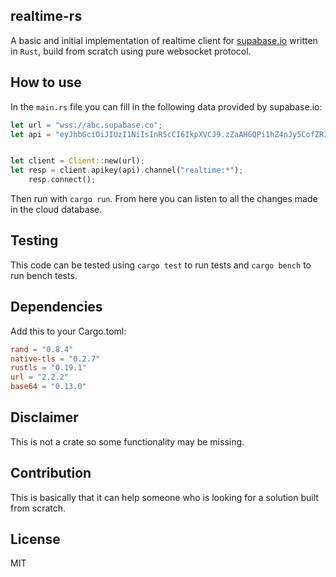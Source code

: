 ## realtime-rs

A basic and initial implementation of realtime client for [supabase.io](https://supabase.io) written in `Rust`, build from scratch using pure websocket protocol.

## How to use

In the `main.rs` file you can fill in the following data provided by supabase.io:

```rust
let url = "wss://abc.supabase.co";
let api = "eyJhbGciOiJIUzI1NiIsInR5cCI6IkpXVCJ9.zZaAHGQPi1hZ4nJy5CofZRIP686x_8j5_YzFYwEdWNk";


let client = Client::new(url);
let resp = client.apikey(api).channel("realtime:*");
    resp.connect();
```
Then run with `cargo run`. From here you can listen to all the changes made in the cloud database.

## Testing

This code can be tested using `cargo test` to run tests and `cargo bench` to run bench tests.

## Dependencies

Add this to your Cargo.toml:

```toml
rand = "0.8.4"
native-tls = "0.2.7"
rustls = "0.19.1"
url = "2.2.2"
base64 = "0.13.0"
```

## Disclaimer

This is not a crate so some functionality may be missing.

## Contribution

This is basically that it can help someone who is looking for a solution built from scratch.

## License

MIT
